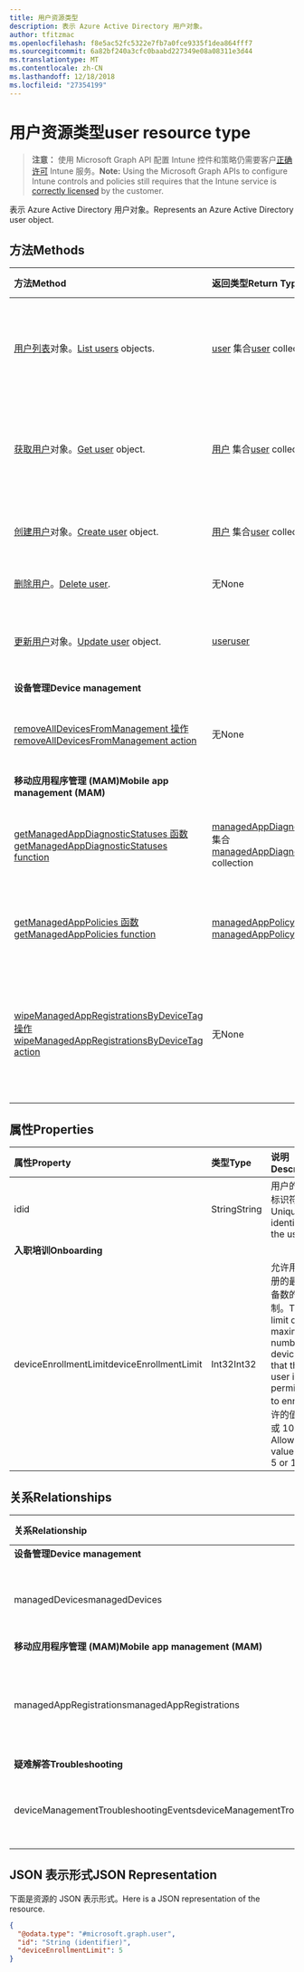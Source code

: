 ```yaml
---
title: 用户资源类型
description: 表示 Azure Active Directory 用户对象。
author: tfitzmac
ms.openlocfilehash: f8e5ac52fc5322e7fb7a0fce9335f1dea864fff7
ms.sourcegitcommit: 6a82bf240a3cfc0baabd227349e08a08311e3d44
ms.translationtype: MT
ms.contentlocale: zh-CN
ms.lasthandoff: 12/18/2018
ms.locfileid: "27354199"
---
```

# <a name="user-resource-type"></a><span data-ttu-id="d01b4-103">用户资源类型</span><span class="sxs-lookup"><span data-stu-id="d01b4-103">user resource type</span></span>

> <span data-ttu-id="d01b4-104">**注意：** 使用 Microsoft Graph API 配置 Intune 控件和策略仍需要客户[正确许可](https://go.microsoft.com/fwlink/?linkid=839381) Intune 服务。</span><span class="sxs-lookup"><span data-stu-id="d01b4-104">**Note:** Using the Microsoft Graph APIs to configure Intune controls and policies still requires that the Intune service is [correctly licensed](https://go.microsoft.com/fwlink/?linkid=839381) by the customer.</span></span>

<span data-ttu-id="d01b4-105">表示 Azure Active Directory 用户对象。</span><span class="sxs-lookup"><span data-stu-id="d01b4-105">Represents an Azure Active Directory user object.</span></span>

## <a name="methods"></a><span data-ttu-id="d01b4-106">方法</span><span class="sxs-lookup"><span data-stu-id="d01b4-106">Methods</span></span>
|<span data-ttu-id="d01b4-107">方法</span><span class="sxs-lookup"><span data-stu-id="d01b4-107">Method</span></span>|<span data-ttu-id="d01b4-108">返回类型</span><span class="sxs-lookup"><span data-stu-id="d01b4-108">Return Type</span></span>|<span data-ttu-id="d01b4-109">说明</span><span class="sxs-lookup"><span data-stu-id="d01b4-109">Description</span></span>|
|:---|:---|:---|
|<span data-ttu-id="d01b4-110">[用户列表](../api/intune-shared-user-list.md)对象。</span><span class="sxs-lookup"><span data-stu-id="d01b4-110">[List users](../api/intune-shared-user-list.md) objects.</span></span>|<span data-ttu-id="d01b4-111">[user](../resources/intune-shared-user.md) 集合</span><span class="sxs-lookup"><span data-stu-id="d01b4-111">[user](../resources/intune-shared-user.md) collection</span></span>|<span data-ttu-id="d01b4-112">列出 [user](../resources/intune-shared-user.md) 对象的属性和关系。</span><span class="sxs-lookup"><span data-stu-id="d01b4-112">List properties and relationships of the [user](../resources/intune-shared-user.md) objects.</span></span>|
|<span data-ttu-id="d01b4-113">[获取用户](../api/intune-shared-user-get.md)对象。</span><span class="sxs-lookup"><span data-stu-id="d01b4-113">[Get user](../api/intune-shared-user-get.md) object.</span></span>|<span data-ttu-id="d01b4-114">[用户](../resources/intune-shared-user.md) 集合</span><span class="sxs-lookup"><span data-stu-id="d01b4-114">[user](../resources/intune-shared-user.md) collection</span></span>|<span data-ttu-id="d01b4-115">读取 [user](../resources/intune-shared-user.md) 对象的属性和关系。</span><span class="sxs-lookup"><span data-stu-id="d01b4-115">Read properties and relationships of the [user](../resources/intune-shared-user.md) object.</span></span>|
|<span data-ttu-id="d01b4-116">[创建用户](../api/intune-shared-user-create.md)对象。</span><span class="sxs-lookup"><span data-stu-id="d01b4-116">[Create user](../api/intune-shared-user-create.md) object.</span></span>|<span data-ttu-id="d01b4-117">[用户](../resources/intune-shared-user.md) 集合</span><span class="sxs-lookup"><span data-stu-id="d01b4-117">[user](../resources/intune-shared-user.md) collection</span></span>|<span data-ttu-id="d01b4-118">创建新的 [user](../resources/intune-shared-user.md) 对象。</span><span class="sxs-lookup"><span data-stu-id="d01b4-118">Create a new [user](../resources/intune-shared-user.md) object.</span></span>|
|<span data-ttu-id="d01b4-119">[删除用户](../api/intune-shared-user-delete.md)。</span><span class="sxs-lookup"><span data-stu-id="d01b4-119">[Delete user](../api/intune-shared-user-delete.md).</span></span>|<span data-ttu-id="d01b4-120">无</span><span class="sxs-lookup"><span data-stu-id="d01b4-120">None</span></span>|<span data-ttu-id="d01b4-121">删除 [user](../resources/intune-shared-user.md)。</span><span class="sxs-lookup"><span data-stu-id="d01b4-121">Deletes a [user](../resources/intune-shared-user.md).</span></span>|
|<span data-ttu-id="d01b4-122">[更新用户](../api/intune-shared-user-update.md)对象。</span><span class="sxs-lookup"><span data-stu-id="d01b4-122">[Update user](../api/intune-shared-user-update.md) object.</span></span>|[<span data-ttu-id="d01b4-123">user</span><span class="sxs-lookup"><span data-stu-id="d01b4-123">user</span></span>](../resources/intune-shared-user.md)|<span data-ttu-id="d01b4-124">更新 [user](../resources/intune-shared-user.md) 对象的属性。</span><span class="sxs-lookup"><span data-stu-id="d01b4-124">Update the properties of a [user](../resources/intune-shared-user.md) object.</span></span>|
|<span data-ttu-id="d01b4-125">**设备管理**</span><span class="sxs-lookup"><span data-stu-id="d01b4-125">**Device management**</span></span>|
|[<span data-ttu-id="d01b4-126">removeAllDevicesFromManagement 操作</span><span class="sxs-lookup"><span data-stu-id="d01b4-126">removeAllDevicesFromManagement action</span></span>](../api/intune-shared-user-removealldevicesfrommanagement.md)|<span data-ttu-id="d01b4-127">无</span><span class="sxs-lookup"><span data-stu-id="d01b4-127">None</span></span>|<span data-ttu-id="d01b4-128">停用该用户管理的所有设备</span><span class="sxs-lookup"><span data-stu-id="d01b4-128">Retire all devices from management for this user</span></span>|
|<span data-ttu-id="d01b4-129">**移动应用程序管理 (MAM)**</span><span class="sxs-lookup"><span data-stu-id="d01b4-129">**Mobile app management (MAM)**</span></span>|
|[<span data-ttu-id="d01b4-130">getManagedAppDiagnosticStatuses 函数</span><span class="sxs-lookup"><span data-stu-id="d01b4-130">getManagedAppDiagnosticStatuses function</span></span>](../api/intune-shared-user-getmanagedappdiagnosticstatuses.md)|<span data-ttu-id="d01b4-131">[managedAppDiagnosticStatus](../resources/intune-mam-managedappdiagnosticstatus.md) 集合</span><span class="sxs-lookup"><span data-stu-id="d01b4-131">[managedAppDiagnosticStatus](../resources/intune-mam-managedappdiagnosticstatus.md) collection</span></span>|<span data-ttu-id="d01b4-132">获取给定用户的诊断验证状态。</span><span class="sxs-lookup"><span data-stu-id="d01b4-132">Gets diagnostics validation status for a given user.</span></span>|
|[<span data-ttu-id="d01b4-133">getManagedAppPolicies 函数</span><span class="sxs-lookup"><span data-stu-id="d01b4-133">getManagedAppPolicies function</span></span>](../api/intune-shared-user-getmanagedapppolicies.md)|<span data-ttu-id="d01b4-134">[managedAppPolicy](../resources/intune-mam-managedapppolicy.md) 集合</span><span class="sxs-lookup"><span data-stu-id="d01b4-134">[managedAppPolicy](../resources/intune-mam-managedapppolicy.md) collection</span></span>|<span data-ttu-id="d01b4-135">获取给定用户的应用限制。</span><span class="sxs-lookup"><span data-stu-id="d01b4-135">Gets app restrictions for a given user.</span></span>|
|[<span data-ttu-id="d01b4-136">wipeManagedAppRegistrationsByDeviceTag 操作</span><span class="sxs-lookup"><span data-stu-id="d01b4-136">wipeManagedAppRegistrationsByDeviceTag action</span></span>](../api/intune-shared-user-wipemanagedappregistrationsbydevicetag.md)|<span data-ttu-id="d01b4-137">无</span><span class="sxs-lookup"><span data-stu-id="d01b4-137">None</span></span>|<span data-ttu-id="d01b4-138">对含有指定设备标记的应用注册发布擦除操作。</span><span class="sxs-lookup"><span data-stu-id="d01b4-138">Issues a wipe operation on an app registration with specified device tag.</span></span>|

## <a name="properties"></a><span data-ttu-id="d01b4-139">属性</span><span class="sxs-lookup"><span data-stu-id="d01b4-139">Properties</span></span>
|<span data-ttu-id="d01b4-140">属性</span><span class="sxs-lookup"><span data-stu-id="d01b4-140">Property</span></span>|<span data-ttu-id="d01b4-141">类型</span><span class="sxs-lookup"><span data-stu-id="d01b4-141">Type</span></span>|<span data-ttu-id="d01b4-142">说明</span><span class="sxs-lookup"><span data-stu-id="d01b4-142">Description</span></span>|
|:---|:---|:---|
|<span data-ttu-id="d01b4-143">id</span><span class="sxs-lookup"><span data-stu-id="d01b4-143">id</span></span>|<span data-ttu-id="d01b4-144">String</span><span class="sxs-lookup"><span data-stu-id="d01b4-144">String</span></span>|<span data-ttu-id="d01b4-145">用户的唯一标识符。</span><span class="sxs-lookup"><span data-stu-id="d01b4-145">Unique identifier of the user.</span></span>|
|<span data-ttu-id="d01b4-146">**入职培训**</span><span class="sxs-lookup"><span data-stu-id="d01b4-146">**Onboarding**</span></span>|
|<span data-ttu-id="d01b4-147">deviceEnrollmentLimit</span><span class="sxs-lookup"><span data-stu-id="d01b4-147">deviceEnrollmentLimit</span></span>|<span data-ttu-id="d01b4-148">Int32</span><span class="sxs-lookup"><span data-stu-id="d01b4-148">Int32</span></span>|<span data-ttu-id="d01b4-149">允许用户注册的最大设备数的限制。</span><span class="sxs-lookup"><span data-stu-id="d01b4-149">The limit on the maximum number of devices that the user is permitted to enroll.</span></span> <span data-ttu-id="d01b4-150">允许的值为 5 或 1000。</span><span class="sxs-lookup"><span data-stu-id="d01b4-150">Allowed values are 5 or 1000.</span></span>|


## <a name="relationships"></a><span data-ttu-id="d01b4-151">关系</span><span class="sxs-lookup"><span data-stu-id="d01b4-151">Relationships</span></span>
|<span data-ttu-id="d01b4-152">关系</span><span class="sxs-lookup"><span data-stu-id="d01b4-152">Relationship</span></span>|<span data-ttu-id="d01b4-153">类型</span><span class="sxs-lookup"><span data-stu-id="d01b4-153">Type</span></span>|<span data-ttu-id="d01b4-154">说明</span><span class="sxs-lookup"><span data-stu-id="d01b4-154">Description</span></span>|
|:---|:---|:---|
|<span data-ttu-id="d01b4-155">**设备管理**</span><span class="sxs-lookup"><span data-stu-id="d01b4-155">**Device management**</span></span>|
|<span data-ttu-id="d01b4-156">managedDevices</span><span class="sxs-lookup"><span data-stu-id="d01b4-156">managedDevices</span></span>|<span data-ttu-id="d01b4-157">[managedDevice](../resources/intune-devices-manageddevice.md) 集合</span><span class="sxs-lookup"><span data-stu-id="d01b4-157">[managedDevice](../resources/intune-devices-manageddevice.md) collection</span></span>|<span data-ttu-id="d01b4-158">与用户关联的管理设备。</span><span class="sxs-lookup"><span data-stu-id="d01b4-158">The managed devices associated with the user.</span></span>|
|<span data-ttu-id="d01b4-159">**移动应用程序管理 (MAM)**</span><span class="sxs-lookup"><span data-stu-id="d01b4-159">**Mobile app management (MAM)**</span></span>|
|<span data-ttu-id="d01b4-160">managedAppRegistrations</span><span class="sxs-lookup"><span data-stu-id="d01b4-160">managedAppRegistrations</span></span>|<span data-ttu-id="d01b4-161">[managedAppRegistration](../resources/intune-mam-managedappregistration.md) 集合</span><span class="sxs-lookup"><span data-stu-id="d01b4-161">[managedAppRegistration](../resources/intune-mam-managedappregistration.md) collection</span></span>|<span data-ttu-id="d01b4-162">属于用户的零个或多个托管的应用注册。</span><span class="sxs-lookup"><span data-stu-id="d01b4-162">Zero or more managed app registrations that belong to the user.</span></span>|
|<span data-ttu-id="d01b4-163">**疑难解答**</span><span class="sxs-lookup"><span data-stu-id="d01b4-163">**Troubleshooting**</span></span>|
|<span data-ttu-id="d01b4-164">deviceManagementTroubleshootingEvents</span><span class="sxs-lookup"><span data-stu-id="d01b4-164">deviceManagementTroubleshootingEvents</span></span>|<span data-ttu-id="d01b4-165">[deviceManagementTroubleshootingEvent](../resources/intune-troubleshooting-devicemanagementtroubleshootingevent.md) 集合</span><span class="sxs-lookup"><span data-stu-id="d01b4-165">[deviceManagementTroubleshootingEvent](../resources/intune-troubleshooting-devicemanagementtroubleshootingevent.md) collection</span></span>|<span data-ttu-id="d01b4-166">此用户的故障排除事件列表。</span><span class="sxs-lookup"><span data-stu-id="d01b4-166">The list of troubleshooting events for this user.</span></span>|

## <a name="json-representation"></a><span data-ttu-id="d01b4-167">JSON 表示形式</span><span class="sxs-lookup"><span data-stu-id="d01b4-167">JSON Representation</span></span>
<span data-ttu-id="d01b4-168">下面是资源的 JSON 表示形式。</span><span class="sxs-lookup"><span data-stu-id="d01b4-168">Here is a JSON representation of the resource.</span></span>
<!-- {
  "blockType": "resource",
  "baseType": "microsoft.graph.directoryObject",
  "openType": true,
  "@odata.type": "microsoft.graph.user"
}
--> 
``` json
{
  "@odata.type": "#microsoft.graph.user",
  "id": "String (identifier)",
  "deviceEnrollmentLimit": 5
}
```

<!-- {
  "type": "#page.annotation",
  "suppressions": [
    "Warning: Resource microsoft.graph.user is defined in multiple files: /api-reference/v1.0/resources/intune_shared_user.md, /api-reference/v1.0/resources/user.md",
  ]
}-->
